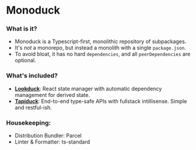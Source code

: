 # Monoduck

### What is it?

- Monoduck is a Typescript-first, monolithic repository of subpackages.
- It's _not_ a monorepo, but instead a monolith with a single `package.json`.
- To avoid bloat, it has no hard `dependencies`, and all `peerDependencies` are optional.

### What's included?

- [**Lookduck**](/src/lookduck/README.md): React state manager with automatic dependency management for derived state.
- [**Tapiduck**](/src/tapiduck/README.md): End-to-end type-safe APIs with fullstack intillisense. Simple and restful-ish.

### Housekeeping:

- Distribution Bundler: Parcel
- Linter & Formatter: ts-standard
